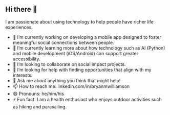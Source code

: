 ## Hi there 👋

I am passionate about using technology to help people have richer life experiences.

- 🔭 I’m currently working on developing a mobile app designed to foster meaningful social connections between people.
- 🌱 I’m currently learning more about how technology such as AI (Python) and mobile development (iOS/Android) can support greater accessibility.  
- 👯 I’m looking to collaborate on social impact projects.
- 🤔 I’m looking for help with finding opportunities that align with my interests.
- 💬 Ask me about anything you think that might help!
- 📫 How to reach me: linkedin.com/in/bryanmwilliamson
- 😄 Pronouns: he/him/his
- ⚡ Fun fact: I am a health enthusiast who enjoys outdoor activities such as hiking and parasailing. 
<!--
**bmwcoded/bmwcoded** is a ✨ _special_ ✨ repository because its `README.md` (this file) appears on your GitHub profile.
-->
